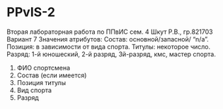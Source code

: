 # PPvIS-2
Вторая лабораторная работа по ППвИС сем. 4
Шкут Р.В., гр.821703
Вариант 7
Значения атрибутов:
Состав: основной/запасной/ “n/a”.
Позиция: в зависимости от вида спорта.
Титулы: некоторое число.
Разряд: 1-й юношеский, 2-й разряд, 3й-разряд, кмс, мастер спорта. 

1) ФИО спортсмена	
2) Состав (если имеется)
3) Позиция	титулы	
4) Вид спорта
5) Разряд
